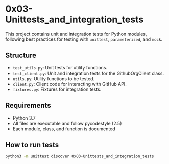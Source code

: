 # 0x03-Unittests_and_integration_tests

This project contains unit and integration tests for Python modules, following best practices for testing with `unittest`, `parameterized`, and `mock`.

## Structure
- `test_utils.py`: Unit tests for utility functions.
- `test_client.py`: Unit and integration tests for the GithubOrgClient class.
- `utils.py`: Utility functions to be tested.
- `client.py`: Client code for interacting with GitHub API.
- `fixtures.py`: Fixtures for integration tests.

## Requirements
- Python 3.7
- All files are executable and follow pycodestyle (2.5)
- Each module, class, and function is documented

## How to run tests
```bash
python3 -m unittest discover 0x03-Unittests_and_integration_tests
```
